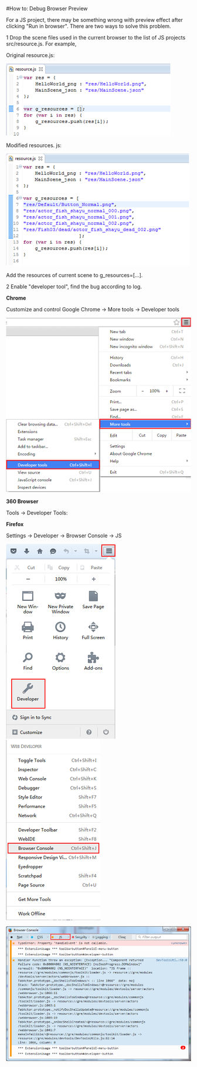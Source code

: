 #How to: Debug Browser Preview

For a JS project, there may be something wrong with preview effect after clicking "Run in browser". There are two ways to solve this problem.

1 Drop the scene files used in the current browser to the list of JS projects src/resource.js. For example,

   Original resource.js:

![image](../../../studio-img/debug-on-browser/image001.png)

   Modified resources. js:

![image](../../../studio-img/debug-on-browser/image002.png)

  Add the resources of current scene to g_resources=[...].

2 Enable "developer tool", find the bug according to log.

**Chrome**

   Customize and control Google Chrome -> More tools -> Developer tools

![image](../../../studio-img/debug-on-browser/image003.png)

**360 Browser**

   Tools -> Developer Tools:

**Firefox**

Settings -> Developer -> Browser Console -> JS

![image](../../../studio-img/debug-on-browser/image006.png) ![image](../../../studio-img/debug-on-browser/image007.png)

![image](../../../studio-img/debug-on-browser/image008.png)
